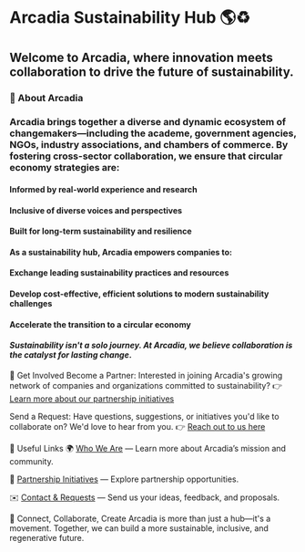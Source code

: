 # Arcadia Sustainability Hub 🌎♻️

## Welcome to Arcadia, where innovation meets collaboration to drive the future of sustainability.

### 🌱 About Arcadia
### Arcadia brings together a diverse and dynamic ecosystem of changemakers—including the academe, government agencies, NGOs, industry associations, and chambers of commerce. By fostering cross-sector collaboration, we ensure that circular economy strategies are:

#### Informed by real-world experience and research

#### Inclusive of diverse voices and perspectives

#### Built for long-term sustainability and resilience

#### As a sustainability hub, Arcadia empowers companies to:

#### Exchange leading sustainability practices and resources

#### Develop cost-effective, efficient solutions to modern sustainability challenges

#### Accelerate the transition to a circular economy

#### *Sustainability isn't a solo journey. At Arcadia, we believe collaboration is the catalyst for lasting change*.

🚀 Get Involved
Become a Partner:
Interested in joining Arcadia's growing network of companies and organizations committed to sustainability?
👉 <a href="https://arcadia-website-sustainability-hub.vercel.app/pages/initiatives" target="_blank">Learn more about our partnership initiatives</a>

Send a Request:
Have questions, suggestions, or initiatives you'd like to collaborate on? We'd love to hear from you.
👉 <a href="https://arcadia-website-sustainability-hub.vercel.app/pages/about" target="_blank">Reach out to us here</a>

🔗 Useful Links
🌍 <a href="https://arcadia-website-sustainability-hub.vercel.app/pages/who-we-are" target="_blank">Who We Are</a> — Learn more about Arcadia’s mission and community.

🤝 <a href="https://arcadia-website-sustainability-hub.vercel.app/pages/initiatives" target="_blank">Partnership Initiatives</a> — Explore partnership opportunities.

✉️ <a href="https://arcadia-website-sustainability-hub.vercel.app/pages/about" target="_blank">Contact & Requests</a> — Send us your ideas, feedback, and proposals.

💬 Connect, Collaborate, Create
Arcadia is more than just a hub—it's a movement. Together, we can build a more sustainable, inclusive, and regenerative future.
